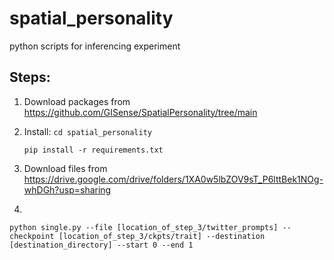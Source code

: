 # spatial_personality
python scripts for inferencing experiment

## Steps:

1. Download packages from https://github.com/GISense/SpatialPersonality/tree/main 
2. Install: 
   ``` cd spatial_personality ```
   
   ```pip install -r requirements.txt```
3. Download files from https://drive.google.com/drive/folders/1XA0w5lbZOV9sT_P6lttBek1NOg-whDGh?usp=sharing
4. 
```python single.py --file [location_of_step_3/twitter_prompts] --checkpoint [location_of_step_3/ckpts/trait] --destination [destination_directory] --start 0 --end 1```

